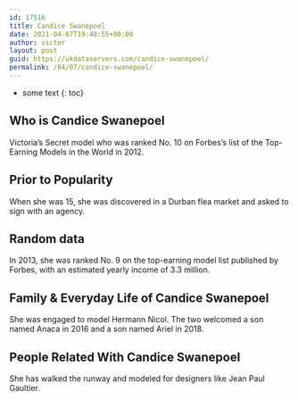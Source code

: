 ```yaml
---
id: 17516
title: Candice Swanepoel
date: 2021-04-07T19:48:55+00:00
author: victor
layout: post
guid: https://ukdataservers.com/candice-swanepoel/
permalink: /04/07/candice-swanepoel/
---
```


* some text
{: toc}


## Who is Candice Swanepoel



Victoria&#8217;s Secret model who was ranked No. 10 on Forbes&#8217;s list of the Top-Earning Models in the World in 2012.

                
                
                
## Prior to Popularity



When she was 15, she was discovered in a Durban flea market and asked to sign with an agency.

                
                
                
## Random data



In 2013, she was ranked No. 9 on the top-earning model list published by Forbes, with an estimated yearly income of 3.3 million.

                
                
                
## Family & Everyday Life of Candice Swanepoel



She was engaged to model Hermann Nicol. The two welcomed a son named Anaca in 2016 and a son named Ariel in 2018.

                
                
                
## People Related With Candice Swanepoel



She has walked the runway and modeled for designers like Jean Paul Gaultier.

                
              
            
          
          
          